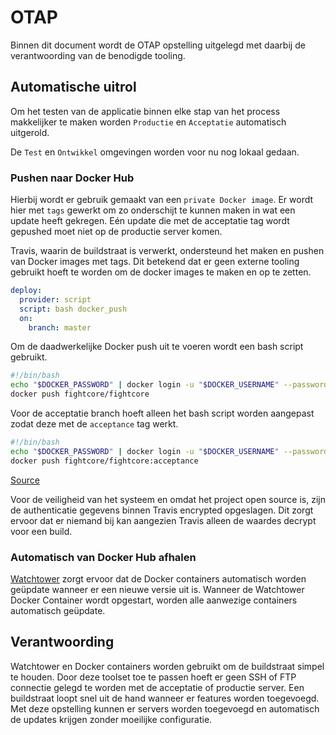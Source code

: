 # OTAP

Binnen dit document wordt de OTAP opstelling uitgelegd met daarbij
de verantwoording van de benodigde tooling.

## Automatische uitrol

Om het testen van de applicatie binnen elke stap van het process makkelijker
te maken worden `Productie` en `Acceptatie` automatisch uitgerold.

De `Test` en `Ontwikkel` omgevingen worden voor nu nog lokaal gedaan.

### Pushen naar Docker Hub

Hierbij wordt er gebruik gemaakt van een `private Docker image`.
Er wordt hier met `tags` gewerkt om zo onderschijt te kunnen maken in wat een
update heeft gekregen.
Eén update die met de acceptatie tag wordt gepushed moet niet op de productie
server komen.

Travis, waarin de buildstraat is verwerkt, ondersteund het maken en pushen van
Docker images met tags. Dit betekend dat er geen externe tooling gebruikt hoeft
te worden om de docker images te maken en op te zetten.

```yml
deploy:
  provider: script
  script: bash docker_push
  on:
    branch: master
```

Om de daadwerkelijke Docker push uit te voeren wordt een bash script gebruikt.

```bash
#!/bin/bash
echo "$DOCKER_PASSWORD" | docker login -u "$DOCKER_USERNAME" --password-stdin
docker push fightcore/fightcore
```

Voor de acceptatie branch hoeft alleen het bash script worden aangepast
zodat deze met de `acceptance` tag werkt.

```bash
#!/bin/bash
echo "$DOCKER_PASSWORD" | docker login -u "$DOCKER_USERNAME" --password-stdin
docker push fightcore/fightcore:acceptance
```

[Source](https://docs.travis-ci.com/user/docker/)

Voor de veiligheid van het systeem en omdat het project open source is, zijn
de authenticatie gegevens binnen Travis encrypted opgeslagen.
Dit zorgt ervoor dat er niemand bij kan aangezien Travis alleen de waardes decrypt
voor een build.

### Automatisch van Docker Hub afhalen

[Watchtower](https://github.com/containrrr/watchtower)
zorgt ervoor dat de Docker containers automatisch worden geüpdate
wanneer er een nieuwe versie uit is.
Wanneer de Watchtower Docker Container wordt opgestart, worden alle
aanwezige containers automatisch geüpdate.

## Verantwoording

Watchtower en Docker containers worden gebruikt om de buildstraat simpel te houden.
Door deze toolset toe te passen hoeft er geen SSH of FTP connectie gelegd te
worden met de acceptatie of productie server.
Een buildstraat loopt snel uit de hand wanneer er features worden toegevoegd.
Met deze opstelling kunnen er servers worden toegevoegd en automatisch de updates
krijgen zonder moeilijke configuratie.
